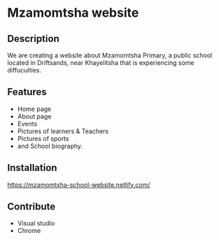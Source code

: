 # Mzamomtsha website

## Description 

We are creating a website about Mzamomtsha Primary, a public school located in Driftsands, near Khayelitsha that is experiencing some diffuculties.

## Features 

- Home page 
- About page 
- Events 
- Pictures of learners & Teachers
- Pictures of sports
- and School biography.


## Installation
https://mzamomtsha-school-website.netlify.com/ 

## Contribute 
- Visual studio 
- Chrome


